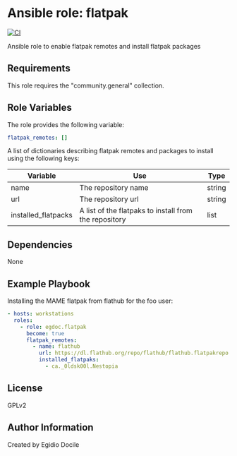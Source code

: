 Ansible role: flatpak
=========
[![CI](https://github.com/egdoc/ansible-role-flatpak/actions/workflows/ci.yml/badge.svg)](https://github.com/egdoc/ansible-role-flatpak/actions/workflows/ci.yml)

Ansible role to enable flatpak remotes and install flatpak packages

Requirements
------------

This role requires the "community.general" collection.

Role Variables
--------------

The role provides the following variable:

```yaml
flatpak_remotes: []
```

A list of dictionaries describing flatpak remotes and packages to install using the following keys:

|  Variable            | Use                                                             | Type
|----------------------|-----------------------------------------------------------------|-------------
| name                 | The repository name                                             | string
| url                  | The repository url                                              | string
| installed_flatpacks  | A list of the flatpaks to install from the repository           | list


Dependencies
------------

None

Example Playbook
----------------

Installing the MAME flatpak from flathub for the foo user:

```yaml
- hosts: workstations
  roles:
    - role: egdoc.flatpak
      become: true
      flatpak_remotes:
        - name: flathub
          url: https://dl.flathub.org/repo/flathub/flathub.flatpakrepo
          installed_flatpaks:
            - ca._0ldsk00l.Nestopia
```


License
-------

GPLv2

Author Information
------------------

Created by Egidio Docile

